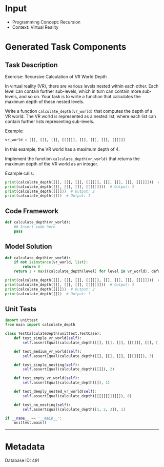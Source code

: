 # Input
- Programming Concept: Recursion
- Context: Virtual Reality

# Generated Task Components
## Task Description
Exercise: Recursive Calculation of VR World Depth

In virtual reality (VR), there are various levels nested within each other. Each level can contain further sub-levels, which in turn can contain more sub-levels, and so on. Your task is to write a function that calculates the maximum depth of these nested levels.

Write a function `calculate_depth(vr_world)` that computes the depth of a VR world. The VR world is represented as a nested list, where each list can contain further lists representing sub-levels.

Example:
```python
vr_world = [[], [[], []], [[[]]], [[], [[], [[], []]]]]
```

In this example, the VR world has a maximum depth of 4.

Implement the function `calculate_depth(vr_world)` that returns the maximum depth of the VR world as an integer.

Example calls:
```python
print(calculate_depth([[], [[], []], [[[]]], [[], [[], [[], []]]]]))  # Output: 4
print(calculate_depth([[], [[], []], [[[]]]]))  # Output: 3
print(calculate_depth([[]]))  # Output: 2
print(calculate_depth([]))  # Output: 1
```

## Code Framework
```python
def calculate_depth(vr_world):
    ## Insert code here
    pass
```

## Model Solution
```python
def calculate_depth(vr_world):
    if not isinstance(vr_world, list):
        return 0
    return 1 + max((calculate_depth(level) for level in vr_world), default=0)

print(calculate_depth([[], [[], []], [[[]]], [[], [[], [[], []]]]]))  # Output: 4
print(calculate_depth([[], [[], []], [[[]]]]))  # Output: 3
print(calculate_depth([[]]))  # Output: 2
print(calculate_depth([]))  # Output: 1
```

## Unit Tests
```python
import unittest
from main import calculate_depth

class TestCalculateDepth(unittest.TestCase):
    def test_simple_vr_world(self):
        self.assertEqual(calculate_depth([[], [[], []], [[[]]], [[], [[], [[], []]]]]), 4)

    def test_medium_vr_world(self):
        self.assertEqual(calculate_depth([[], [[], []], [[[]]]]), 3)

    def test_simple_nesting(self):
        self.assertEqual(calculate_depth([[]]), 2)

    def test_empty_vr_world(self):
        self.assertEqual(calculate_depth([]), 1)

    def test_deeply_nested_vr_world(self):
        self.assertEqual(calculate_depth([[[[[[]]]]]]), 6)

    def test_no_nesting(self):
        self.assertEqual(calculate_depth([1, 2, 3]), 1)

if __name__ == '__main__':
    unittest.main()
```
___
# Metadata
Database ID: 491

